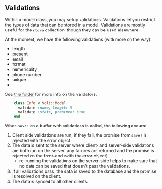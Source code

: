 ## Validations

Within a model class, you may setup validations.  Validations let you restrict the types of data that can be stored in a model.  Validations are mostly useful for the ```store``` collection, though they can be used elsewhere.

At the moment, we have the following validations (with more on the way):

- length
- present
- email
- format
- numericality
- phone number
- unique
-
See [this folder](https://github.com/voltrb/volt/tree/master/lib/volt/models/validators) for more info on the validators.

```ruby
    class Info < Volt::Model
      validate :name, length: 5
      validate :state, presence: true
    end
```

When ```save!``` on a buffer with validations is called, the following occurs:

1. Client side validations are run; if they fail, the promise from ```save!``` is rejected with the error object.
2. The data is sent to the server where client- and server-side validations are both run on the server; any failures are returned and the promise is rejected on the front-end (with the error object)
    - re-running the validations on the server-side helps to make sure that no data can be saved that doesn't pass the validations.
3. If all validations pass, the data is saved to the database and the promise is resolved on the client.
4. The data is synced to all other clients.
